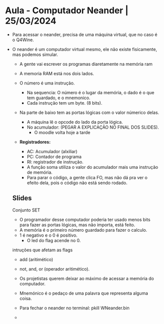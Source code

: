 # Aula - Computador Neander | 25/03/2024

- Para acessar o neander, precisa de uma máquina virtual, que no caso é o Q4Wine.
- O neander é um computador virtual mesmo, ele não existe fisicamente, mas podemos simular.
    - A gente vai escrever os programas diaretamente na memória ram
    - A memoria RAM está nos dois lados.
    - O número é uma instrução.
        - Na sequencia: O número é o lugar da memória, o dado é o que tem guardado, e o mnemonico.
        - Cada instrução tem um byte. (8 bits).
            
    - Na parte de baixo tem as portas lógicas com o valor númerico delas.
        - A máquina lê o opcode do lado da porta lógica.
        - No acumulador: (PEGAR A EXPLICAÇÃO NO FINAL DOS SLIDES).
            - O moodle volta hoje a tarde
    - <b>Registradores:</b>
        - AC: Acumulador (alxiliar)
        - PC: Contador de programa
        - RI: registrador de instrução.
        - A função soma utiliza o valor do acumulador mais uma instrução de memória.
        - Para parar o código, a gente clica FO, mas não dá pra ver o efeito dela, pois o código não está sendo rodado.
  
  ## Slides

  Conjunto SET
   
   - O programador desse computador poderia ter usado menos bits para fazer as portas lógicas, mas não importa, está feito.
   - A memória é o primeiro número guardado para fazer o calculo.
   - 1 é negativo e o 0 é positivo.
       - O led do flag acende no 0.

    intruções que afetam as flags

  - add (aritimético)
  - not, and, or (operador aritimético).

  - Os projetistas querem deixar ao máximo de acessar a memória do computador.
  - Mnemónico é o pedaço de uma palavra que representa alguma coisa.
  - Para fechar o neander no terminal: pkill WNeander.bin
 
  - 
